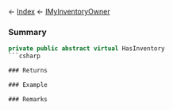 ← [Index](Api-Index) ← [IMyInventoryOwner](VRage.Game.ModAPI.Ingame.IMyInventoryOwner)

### Summary

```csharp
private public abstract virtual HasInventory
```csharp

### Returns

### Example

### Remarks

